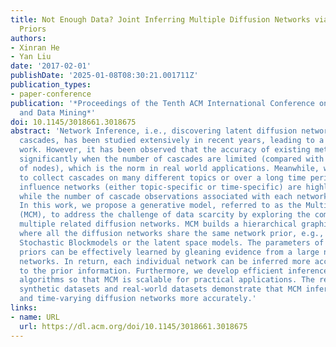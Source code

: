 ```yaml
---
title: Not Enough Data? Joint Inferring Multiple Diffusion Networks via Network Generation
  Priors
authors:
- Xinran He
- Yan Liu
date: '2017-02-01'
publishDate: '2025-01-08T08:30:21.001711Z'
publication_types:
- paper-conference
publication: '*Proceedings of the Tenth ACM International Conference on Web Search
  and Data Mining*'
doi: 10.1145/3018661.3018675
abstract: 'Network Inference, i.e., discovering latent diffusion networks from observed
  cascades, has been studied extensively in recent years, leading to a series of excellent
  work. However, it has been observed that the accuracy of existing methods deteriorates
  significantly when the number of cascades are limited (compared with the large number
  of nodes), which is the norm in real world applications. Meanwhile, we are able
  to collect cascades on many different topics or over a long time period: the associated
  influence networks (either topic-specific or time-specific) are highly correlated
  while the number of cascade observations associated with each network is very limited.
  In this work, we propose a generative model, referred to as the MultiCascades model
  (MCM), to address the challenge of data scarcity by exploring the commonality between
  multiple related diffusion networks. MCM builds a hierarchical graphical model,
  where all the diffusion networks share the same network prior, e.g., the popular
  Stochastic Blockmodels or the latent space models. The parameters of the network
  priors can be effectively learned by gleaning evidence from a large number of inferred
  networks. In return, each individual network can be inferred more accurately thanks
  to the prior information. Furthermore, we develop efficient inference and learning
  algorithms so that MCM is scalable for practical applications. The results on both
  synthetic datasets and real-world datasets demonstrate that MCM infers both topic-specific
  and time-varying diffusion networks more accurately.'
links:
- name: URL
  url: https://dl.acm.org/doi/10.1145/3018661.3018675
---
```

